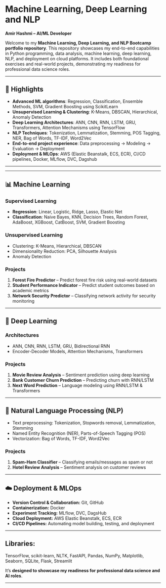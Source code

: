 # Machine Learning, Deep Learning and NLP

**Amir Hashmi –  AI/ML Developer**

Welcome to my **Machine Learning, Deep Learning, and NLP Bootcamp portfolio repository**. This repository showcases my end-to-end capabilities in Python programming, data analysis, machine learning, deep learning, NLP, and deployment on cloud platforms. It includes both foundational exercises and real-world projects, demonstrating my readiness for professional data science roles.

---

## 🚀 Highlights
- **Advanced ML algorithms**: Regression, Classification, Ensemble Methods, SVM, Gradient Boosting using ScikitLearn
- **Unsupervised Learning & Clustering**: K-Means, DBSCAN, Hierarchical, Anomaly Detection
- **Deep Learning Architectures**: ANN, CNN, RNN, LSTM, GRU, Transformers, Attention Mechanisms using TensorFlow
- **NLP Techniques**: Tokenization, Lemmatization, Stemming, POS Tagging, NER, Bag of Words, TF-IDF, Word2Vec
- **End-to-end project experience**: Data preprocessing → Modeling → Evaluation → Deployment
- **Deployment & MLOps**: AWS (Elastic Beanstalk, ECS, ECR), CI/CD pipelines, Docker, MLflow, DVC, Dagshub

--- 

---

## 📊 Machine Learning

### Supervised Learning
- **Regression**: Linear, Logistic, Ridge, Lasso, Elastic Net  
- **Classification**: Naive Bayes, KNN, Decision Trees, Random Forest, AdaBoost, XGBoost, CatBoost, SVM, Gradient Boosting  

### Unsupervised Learning
- Clustering: K-Means, Hierarchical, DBSCAN  
- Dimensionality Reduction: PCA, Silhouette Analysis  
- Anomaly Detection  

### Projects
1. **Forest Fire Predictor** – Predict forest fire risk using real-world datasets  
2. **Student Performance Indicator** – Predict student outcomes based on academic metrics  
3. **Network Security Predictor** – Classifying network activity for security monitoring  

---

## 🤖 Deep Learning

### Architectures
- ANN, CNN, RNN, LSTM, GRU, Bidirectional RNN  
- Encoder-Decoder Models, Attention Mechanisms, Transformers  

### Projects
1. **Movie Review Analysis** – Sentiment prediction using deep learning  
2. **Bank Customer Churn Prediction** – Predicting churn with RNN/LSTM  
3. **Next Word Prediction** – Language modeling using RNN/LSTM & Transformers  

---

## 📝 Natural Language Processing (NLP)
- Text preprocessing: Tokenization, Stopwords removal, Lemmatization, Stemming  
- Named Entity Recognition (NER), Parts-of-Speech Tagging (POS)  
- Vectorization: Bag of Words, TF-IDF, Word2Vec  

### Projects
1. **Spam-Ham Classifier** – Classifying emails/messages as spam or not  
2. **Hotel Review Analysis** – Sentiment analysis on customer reviews  

---

## ☁️ Deployment & MLOps
- **Version Control & Collaboration:** Git, GitHub  
- **Containerization:** Docker  
- **Experiment Tracking:** MLflow, DVC, DagsHub  
- **Cloud Deployment:** AWS Elastic Beanstalk, ECS, ECR  
- **CI/CD Pipelines:** Automating model building, testing, and deployment  

---
## Libraries: 
TensorFlow, scikit-learn, NLTK, FastAPI, Pandas, NumPy, Matplotlib, Seaborn, SQLite, Flask, Streamlit

It’s **designed to showcase my readiness for professional data science and AI roles**.

---




